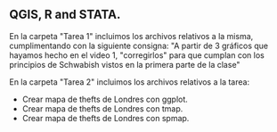 QGIS, R and STATA.
-----------
En la carpeta "Tarea 1" incluimos los archivos relativos a la misma, cumplimentando con la siguiente consigna:
"A partir de 3 gráficos que hayamos hecho en el video 1, "corregirlos" para que cumplan con los principios de Schwabish vistos en la primera parte de la clase"

En la carpeta "Tarea 2" incluimos los archivos relativos a la tarea:

* Crear mapa de thefts de Londres con ggplot.
* Crear mapa de thefts de Londres con tmap.
* Crear mapa de thefts de Londres con spmap.
